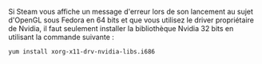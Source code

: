 Si Steam vous affiche un message d'erreur lors de son lancement au sujet d'OpenGL sous Fedora en 64 bits et que vous utilisez le driver propriétaire de Nvidia, il faut seulement installer la bibliothèque Nvidia 32 bits en utilisant la commande suivante :

    yum install xorg-x11-drv-nvidia-libs.i686
